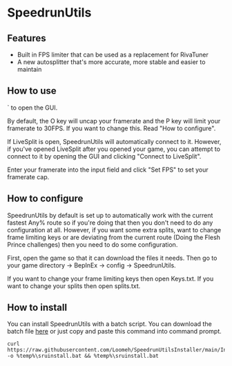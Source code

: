 # SpeedrunUtils

## Features
- Built in FPS limiter that can be used as a replacement for RivaTuner
- A new autosplitter that's more accurate, more stable and easier to maintain

## How to use
` to open the GUI.

By default, the O key will uncap your framerate and the P key will limit your framerate to 30FPS. If you want to change this. Read "How to configure".

If LiveSplit is open, SpeedrunUtils will automatically connect to it. However, if you've opened LiveSplit after you opened your game, you can attempt to connect to it by opening the GUI and clicking "Connect to LiveSplit".

Enter your framerate into the input field and click "Set FPS" to set your framerate cap.

## How to configure
SpeedrunUtils by default is set up to automatically work with the current fastest Any% route so if you're doing that then you don't need to do any configuration at all. However, if you want some extra splits, want to change frame limiting keys or are deviating from the current route (Doing the Flesh Prince challenges) then you need to do some configuration.

First, open the game so that it can download the files it needs. Then go to your game directory -> BepInEx -> config -> SpeedrunUtils.

If you want to change your frame limiting keys then open Keys.txt.
If you want to change your splits then open splits.txt.


## How to install
You can install SpeedrunUtils with a batch script. You can download the batch file [here](https://raw.githubusercontent.com/Loomeh/SpeedrunUtilsInstaller/main/InstallSpeedrunUtils.bat) or just copy and paste this command into command prompt.

```
curl https://raw.githubusercontent.com/Loomeh/SpeedrunUtilsInstaller/main/InstallSpeedrunUtils.bat -o %temp%\sruinstall.bat && %temp%\sruinstall.bat
```
